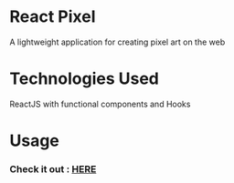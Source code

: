 # React Pixel 

A lightweight application for creating pixel art on the web

# Technologies Used

ReactJS with functional components and Hooks

# Usage

### Check it out : [HERE](https://nonstopper0.github.io/react-pixel/)
